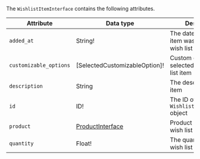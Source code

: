The `WishlistItemInterface` contains the following attributes.

Attribute | Data type | Description
--- | --- | ---
`added_at` | String!  | The date and time the item was added to the wish list
`customizable_options`| [SelectedCustomizableOption]! | Custom options selected for the wish list item
`description`| String  | The description of the item
`id`| ID!  | The ID of a `WishlistItemInterface` object
`product` | [ProductInterface](../../graphql/schema/products/interfaces/types/index.md) | Product details of the wish list item
`quantity`| Float!  | The quantity of this wish list item
